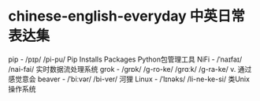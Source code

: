 # chinese-english-everyday 中英日常表达集

pip - /pɪp/ /pi-pu/ Pip Installs Packages Python包管理工具
NiFi - /ˈnaɪfaɪ/ /nai-fai/ 实时数据流处理系统
grok - /ɡrɒk/ /g-ro-ke/ /ɡrɑːk/ /g-ra-ke/ v. 通过感觉意会
beaver - /ˈbiːvər/ /bi-ver/ 河狸
Linux - /ˈlɪnəks/ /li-ne-ke-si/ 类Unix操作系统

